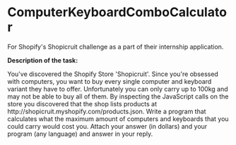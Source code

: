 # ComputerKeyboardComboCalculator
<p>For Shopify's Shopicruit challenge as a part of their internship application.</p>
<b> Description of the task: </b>
<p>You've discovered the Shopify Store 'Shopicruit'. Since you're obsessed with computers, you want to buy every 
single computer and keyboard variant they have to offer. Unfortunately you can only carry up to 100kg and may not 
be able to buy all of them. By inspecting the JavaScript calls on the store you discovered that the shop lists 
products at http://shopicruit.myshopify.com/products.json. Write a program that calculates what the maximum amount 
of computers and keyboards that you could carry would cost you. Attach your answer (in dollars) and your program 
(any language) and answer in your reply.</p>
